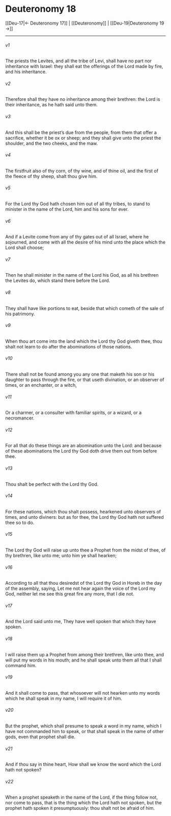 # Deuteronomy 18

[[Deu-17|← Deuteronomy 17]] | [[Deuteronomy]] | [[Deu-19|Deuteronomy 19 →]]
***

###### v1
The priests the Levites, and all the tribe of Levi, shall have no part nor inheritance with Israel: they shall eat the offerings of the Lord made by fire, and his inheritance.
###### v2
Therefore shall they have no inheritance among their brethren: the Lord is their inheritance, as he hath said unto them.
###### v3
And this shall be the priest’s due from the people, from them that offer a sacrifice, whether it be ox or sheep; and they shall give unto the priest the shoulder, and the two cheeks, and the maw.
###### v4
The firstfruit also of thy corn, of thy wine, and of thine oil, and the first of the fleece of thy sheep, shalt thou give him.
###### v5
For the Lord thy God hath chosen him out of all thy tribes, to stand to minister in the name of the Lord, him and his sons for ever.
###### v6
And if a Levite come from any of thy gates out of all Israel, where he sojourned, and come with all the desire of his mind unto the place which the Lord shall choose;
###### v7
Then he shall minister in the name of the Lord his God, as all his brethren the Levites do, which stand there before the Lord.
###### v8
They shall have like portions to eat, beside that which cometh of the sale of his patrimony.
###### v9
When thou art come into the land which the Lord thy God giveth thee, thou shalt not learn to do after the abominations of those nations.
###### v10
There shall not be found among you any one that maketh his son or his daughter to pass through the fire, or that useth divination, or an observer of times, or an enchanter, or a witch,
###### v11
Or a charmer, or a consulter with familiar spirits, or a wizard, or a necromancer.
###### v12
For all that do these things are an abomination unto the Lord: and because of these abominations the Lord thy God doth drive them out from before thee.
###### v13
Thou shalt be perfect with the Lord thy God.
###### v14
For these nations, which thou shalt possess, hearkened unto observers of times, and unto diviners: but as for thee, the Lord thy God hath not suffered thee so to do.
###### v15
The Lord thy God will raise up unto thee a Prophet from the midst of thee, of thy brethren, like unto me; unto him ye shall hearken;
###### v16
According to all that thou desiredst of the Lord thy God in Horeb in the day of the assembly, saying, Let me not hear again the voice of the Lord my God, neither let me see this great fire any more, that I die not.
###### v17
And the Lord said unto me, They have well spoken that which they have spoken.
###### v18
I will raise them up a Prophet from among their brethren, like unto thee, and will put my words in his mouth; and he shall speak unto them all that I shall command him.
###### v19
And it shall come to pass, that whosoever will not hearken unto my words which he shall speak in my name, I will require it of him.
###### v20
But the prophet, which shall presume to speak a word in my name, which I have not commanded him to speak, or that shall speak in the name of other gods, even that prophet shall die.
###### v21
And if thou say in thine heart, How shall we know the word which the Lord hath not spoken?
###### v22
When a prophet speaketh in the name of the Lord, if the thing follow not, nor come to pass, that is the thing which the Lord hath not spoken, but the prophet hath spoken it presumptuously: thou shalt not be afraid of him. 
